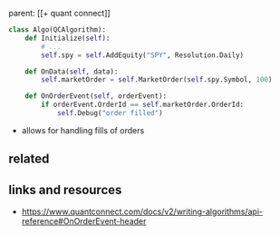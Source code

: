 parent: [[+ quant connect]]

```python
class Algo(QCAlgorithm):
    def Initialize(self):
        # ...
        self.spy = self.AddEquity("SPY", Resolution.Daily)

    def OnData(self, data):
        self.marketOrder = self.MarketOrder(self.spy.Symbol, 100)

    def OnOrderEvent(self, orderEvent):
        if orderEvent.OrderId == self.marketOrder.OrderId:
            self.Debug("order filled")
```

- allows for handling fills of orders

## related

## links and resources

- https://www.quantconnect.com/docs/v2/writing-algorithms/api-reference#OnOrderEvent-header
